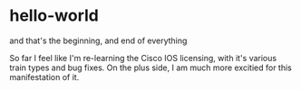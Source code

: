 # hello-world
and that's the beginning, and end of everything

So far I feel like I'm re-learning the Cisco IOS licensing, with it's various train types and bug fixes.
On the plus side, I am much more excitied for this manifestation of it.
